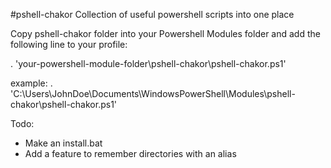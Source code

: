 #pshell-chakor
Collection of useful powershell scripts into one place

Copy pshell-chakor folder into your Powershell Modules folder and
add the following line to your profile:

. 'your-powershell-module-folder\pshell-chakor\pshell-chakor.ps1'

example:
. 'C:\Users\JohnDoe\Documents\WindowsPowerShell\Modules\pshell-chakor\pshell-chakor.ps1'

Todo:
- Make an install.bat
- Add a feature to remember directories with an alias
